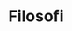---
title: Filosofi
meta-title: Filosofi
meta-description: På Copenhagen Coaching Center er udgangspunktet, at alle mennesker filosoferer. Coaching – og særligt filosofisk coaching - kan være en særlig måde at filosofere over sit liv på, som gør det dybere og rigere, end man indledningsvis var bevidst om. Disse erkendelser kan generere en stærk oplevelse af frihed og handlekraft. 
header: Filosofi betyder kærlighed til viden
text-top: "<p>Man kan forstå filosofi på flere måder. For det første som en måde at tænke og leve sit liv på. For det andet som en særlig videnskabelig disciplin. Og for det tredje som det at filosofere. I mange tilfælde er disse forståelser overlappende. Eksempelvis kan man sige, at en livsfilosofi i forskellig grad kan være formet netop af, at man har filosoferet over nogle grundlæggende værdier og fænomener i tilværelsen. Og en del af denne filosoferen kan være inspireret af filosofiske tænkere, hvis værker man har læst eller hørt om.</p><p>På Copenhagen Coaching Center er udgangspunktet, at alle mennesker filosoferer. Coaching – og særligt filosofisk coaching - kan være en særlig måde at filosofere over sit liv på, som gør det dybere og rigere, end man indledningsvis var bevidst om. Disse erkendelser kan generere en stærk oplevelse af frihed og handlekraft.</p>"
edus:
- Individuel protreptisk akkreditering
- Ledelseskursus på Lesbos
- Psykologisk filosofisk psykoterapeut-uddannelse
- Master of Business Coaching
image: /images/blog/filosofi.png
box-position: bottom
text-bottom: "<p>Copenhagen Coaching Center tilbyder både uddannelser, kurser og coaching, hvor filosofi og det at filosofere spiller en central rolle. <ins><a href='/'>Se her hvad vi tilbyder</a></ins>.</p><p>Herunder står lidt mere om filosofi, og hvordan det integreres i Copenhagen Coaching Centers konsulentydelser og uddannelser.</p><h3>Filosofi i form af protreptisk coaching</h3><p>Protreptik betyder, at man vender sig mod det væsentlige i livet. Protreptikken har rod i det antikke Grækenlands ledelsesakademier, hvor underviserne var, hvad vi i dag vil betegne som filosoffer. Aristoteles er den mest kendte filosof, fra hvem den protreptiske tankegang og undersøgelsesform også er udsprunget. Aristoteles var blandt andet rådgiver for Alexander Den Store, for hvem han havde rollen som en samtalepartner udi kunsten at være en god leder, hvilket indebar også at kende sig selv og sine egne værdier for at kunne tjene fællesskabet bedst. Protreptikken har således et fokus på grundlæggende værdier og holdninger, som kritisk undersøges, opleves og måske frisættes og får nyt liv gennem den protreptiske samtale.</p><p><ins><a href='/coaching-service/#Protreptiskesamtaler/'>Copenhagen Coaching Center tilbyder protreptisk coaching, og du kan læse mere her, hvis det har interesse</a>.</ins></p><p>Det er også muligt at blive certificeret som protreptisk coach ved at tage vores <ins><a href='/academy/master-of-business-coaching/'>Master of Business Coaching</a></ins> eller <a href='/pdfs/MBC - tredje semester - folder.pdf' target='_blank'>tredje semester af masteruddannelsen</a>. Endelig kan du blive certificeret gennem et individuelt tilpasset forløb. Alt dette kan du læse om via linksene ovenfor, og du kan <ins><a href='#bliv-ringet-op'>bede om at blive ringet op af en af vores konsulenter for at høre mere om uddannelsesmulighederne</a></ins>.</p><h3>Filosofien som tænke-disciplin</h3><p>At være filosof er ikke en beskyttet titel. Alle kan kalde sig filosof, og nogen er blevet kaldt filosoffer, selvom de ikke selv anså sig for at være det. De store religioners profeter vil mange mene også var filosoffer, mens andre vil mene, at de netop mere præcist var Guds sendebude eller formidlere af en højere virkelighed.</p><p>Ikke desto mindre er der visse tænkere og værker, som man inden for uddannelsesinstitutionerne anser for at være filosoffer eller for at være filosofi. Disse kan igen kategoriseres ud fra, hvilke emner de er optaget af. Noget vil man kalde videnskabsfilosofi, fordi det i særlig grad er optaget af, hvad der er videnskab, og hvordan man erkender virkeligheden. Andet vil man kalde politisk filosofi, fordi hensigten her er at begribe og opstille regler for det menneskelige samfunds dynamikker – og i nyere tid også dynamikkerne mellem mennesker og det ikke-menneskelige, fx dyr, natur og teknologi. Endelig kan man pege på eksistensfilosofien, som er optaget af det at være et menneske i verden, som kan opleve fx. fortvivlelse, kærlighed og håb, og som må finde en måde at være med sig selv. Dette er langtfra udtømmende, men blot eksempler på de filosofiske retninger, som uddannelsesinstitutionerne i bred forstand henholder sig til.</p><p>På Copenhagen Coaching Center lader vi mange forskellige filosofiske tænkere inspirere vores professionelle samtaler med kunder og coachees.</p><p>Ligeledes uddanner vi i at anvende centrale filosofiske indsigter i de mange samtaler, man indgår i som fx leder, HR-partner, teamleder, projektleder, topleder eller forretningsudvikler for blot at nævne nogle få eksempler på de fagpersoner, som tager uddannelser hos os.</p><p>Vi lader fx Aristoteles og Emmanuel Kant spille centrale roller i samtaler, hvor der er brug at få klarhed over et problem eller en sag. Aristoteles og Kant har begge arbejdet med, hvordan man grundigt og systematisk kan kategorisere fænomener og derved opleve at få hold på dem og dermed også en vis form for oplevet kontrol.</p><p>Vi lader i høj grad også Søren Kierkegaard, Jean Paul Sartre og Friedrich Nietzsche komme til orde, når det handler om at finde sig til rette i tilværelsen med de følelser og stemninger, som den kan forvolde os, og de valg vi bliver stillet overfor, som vi måske ikke har bedt om, men alligevel må forholde os til. Nietzsche er blandt andet optaget af vores vilje, Kierkegaard af vores angst og tvivl, og Sartre af det at måtte tage ansvar og vælge (eller blive valgt og umyndiggjort!). Vi kan kalde dem eksistensfilosoffer.</p><p>Endelig får de, som vi kalder <em>differensfilosofferne</em>, en stemme på Copenhagen Coaching Center. Det er eksempelvis Gilles Deleuze og Michel Foucault. Begge har på forskellig vis arbejdet med, hvordan social betydningsdannelse bliver til igennem sproget og vores tale, som ikke har en fast betydning, men altid vil være foranderlig afhængig af dets brug i forskellige sociale og historiske sammenhænge. På den måde er deres bidrag til coaching, terapi og ledelse, at magten til at definere aldrig kan tages for givet som kommende fra eet bestemt sted. Magten til at definere og dermed påvirke grundlæggende forståelser og konkrete beslutninger er med andre ord et kontinuerligt sprogspil.</p><p><ins><a href='/syntesemodellen-uddrag/'>Du kan læse lidt mere i denne introduktion til vores syntesemodel for samtaler og deres filosofiske inspirationer her</a>.</ins></p>"
---